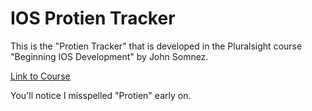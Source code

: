 IOS Protien Tracker
===================
This is the "Protien Tracker" that is developed in the Pluralsight course "Beginning IOS Development" by John Somnez.

[Link to Course](http://pluralsight.com/training/courses/TableOfContents?courseName=beginning-ios7-development&highlight=john-sonmez_beg-ios-7-m5-end*2#beg-ios-7-m5-end)

You'll notice I misspelled "Protien" early on. 